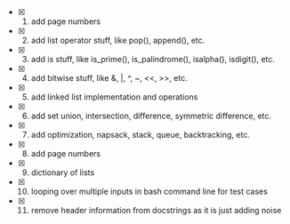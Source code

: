 - [X] 1. add page numbers
- [X] 2. add list operator stuff, like pop(), append(), etc.
- [X] 3. add is stuff, like is_prime(), is_palindrome(), isalpha(), isdigit(), etc.
- [X] 4. add bitwise stuff, like &, |, ^, ~, <<, >>, etc.
- [X] 5. add linked list implementation and operations
- [X] 6. add set union, intersection, difference, symmetric difference, etc.
- [X] 7. add optimization, napsack, stack, queue, backtracking, etc.
- [X] 8. add page numbers
- [X] 9. dictionary of lists
- [X] 10. looping over multiple inputs in bash command line for test cases
- [X] 11. remove header information from docstrings as it is just adding noise